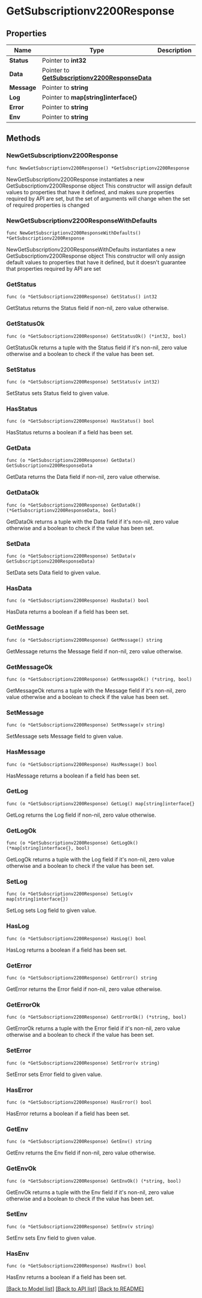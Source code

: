 # GetSubscriptionv2200Response

## Properties

Name | Type | Description | Notes
------------ | ------------- | ------------- | -------------
**Status** | Pointer to **int32** |  | [optional] 
**Data** | Pointer to [**GetSubscriptionv2200ResponseData**](GetSubscriptionv2200ResponseData.md) |  | [optional] 
**Message** | Pointer to **string** |  | [optional] 
**Log** | Pointer to **map[string]interface{}** |  | [optional] 
**Error** | Pointer to **string** |  | [optional] 
**Env** | Pointer to **string** |  | [optional] 

## Methods

### NewGetSubscriptionv2200Response

`func NewGetSubscriptionv2200Response() *GetSubscriptionv2200Response`

NewGetSubscriptionv2200Response instantiates a new GetSubscriptionv2200Response object
This constructor will assign default values to properties that have it defined,
and makes sure properties required by API are set, but the set of arguments
will change when the set of required properties is changed

### NewGetSubscriptionv2200ResponseWithDefaults

`func NewGetSubscriptionv2200ResponseWithDefaults() *GetSubscriptionv2200Response`

NewGetSubscriptionv2200ResponseWithDefaults instantiates a new GetSubscriptionv2200Response object
This constructor will only assign default values to properties that have it defined,
but it doesn't guarantee that properties required by API are set

### GetStatus

`func (o *GetSubscriptionv2200Response) GetStatus() int32`

GetStatus returns the Status field if non-nil, zero value otherwise.

### GetStatusOk

`func (o *GetSubscriptionv2200Response) GetStatusOk() (*int32, bool)`

GetStatusOk returns a tuple with the Status field if it's non-nil, zero value otherwise
and a boolean to check if the value has been set.

### SetStatus

`func (o *GetSubscriptionv2200Response) SetStatus(v int32)`

SetStatus sets Status field to given value.

### HasStatus

`func (o *GetSubscriptionv2200Response) HasStatus() bool`

HasStatus returns a boolean if a field has been set.

### GetData

`func (o *GetSubscriptionv2200Response) GetData() GetSubscriptionv2200ResponseData`

GetData returns the Data field if non-nil, zero value otherwise.

### GetDataOk

`func (o *GetSubscriptionv2200Response) GetDataOk() (*GetSubscriptionv2200ResponseData, bool)`

GetDataOk returns a tuple with the Data field if it's non-nil, zero value otherwise
and a boolean to check if the value has been set.

### SetData

`func (o *GetSubscriptionv2200Response) SetData(v GetSubscriptionv2200ResponseData)`

SetData sets Data field to given value.

### HasData

`func (o *GetSubscriptionv2200Response) HasData() bool`

HasData returns a boolean if a field has been set.

### GetMessage

`func (o *GetSubscriptionv2200Response) GetMessage() string`

GetMessage returns the Message field if non-nil, zero value otherwise.

### GetMessageOk

`func (o *GetSubscriptionv2200Response) GetMessageOk() (*string, bool)`

GetMessageOk returns a tuple with the Message field if it's non-nil, zero value otherwise
and a boolean to check if the value has been set.

### SetMessage

`func (o *GetSubscriptionv2200Response) SetMessage(v string)`

SetMessage sets Message field to given value.

### HasMessage

`func (o *GetSubscriptionv2200Response) HasMessage() bool`

HasMessage returns a boolean if a field has been set.

### GetLog

`func (o *GetSubscriptionv2200Response) GetLog() map[string]interface{}`

GetLog returns the Log field if non-nil, zero value otherwise.

### GetLogOk

`func (o *GetSubscriptionv2200Response) GetLogOk() (*map[string]interface{}, bool)`

GetLogOk returns a tuple with the Log field if it's non-nil, zero value otherwise
and a boolean to check if the value has been set.

### SetLog

`func (o *GetSubscriptionv2200Response) SetLog(v map[string]interface{})`

SetLog sets Log field to given value.

### HasLog

`func (o *GetSubscriptionv2200Response) HasLog() bool`

HasLog returns a boolean if a field has been set.

### GetError

`func (o *GetSubscriptionv2200Response) GetError() string`

GetError returns the Error field if non-nil, zero value otherwise.

### GetErrorOk

`func (o *GetSubscriptionv2200Response) GetErrorOk() (*string, bool)`

GetErrorOk returns a tuple with the Error field if it's non-nil, zero value otherwise
and a boolean to check if the value has been set.

### SetError

`func (o *GetSubscriptionv2200Response) SetError(v string)`

SetError sets Error field to given value.

### HasError

`func (o *GetSubscriptionv2200Response) HasError() bool`

HasError returns a boolean if a field has been set.

### GetEnv

`func (o *GetSubscriptionv2200Response) GetEnv() string`

GetEnv returns the Env field if non-nil, zero value otherwise.

### GetEnvOk

`func (o *GetSubscriptionv2200Response) GetEnvOk() (*string, bool)`

GetEnvOk returns a tuple with the Env field if it's non-nil, zero value otherwise
and a boolean to check if the value has been set.

### SetEnv

`func (o *GetSubscriptionv2200Response) SetEnv(v string)`

SetEnv sets Env field to given value.

### HasEnv

`func (o *GetSubscriptionv2200Response) HasEnv() bool`

HasEnv returns a boolean if a field has been set.


[[Back to Model list]](../README.md#documentation-for-models) [[Back to API list]](../README.md#documentation-for-api-endpoints) [[Back to README]](../README.md)


